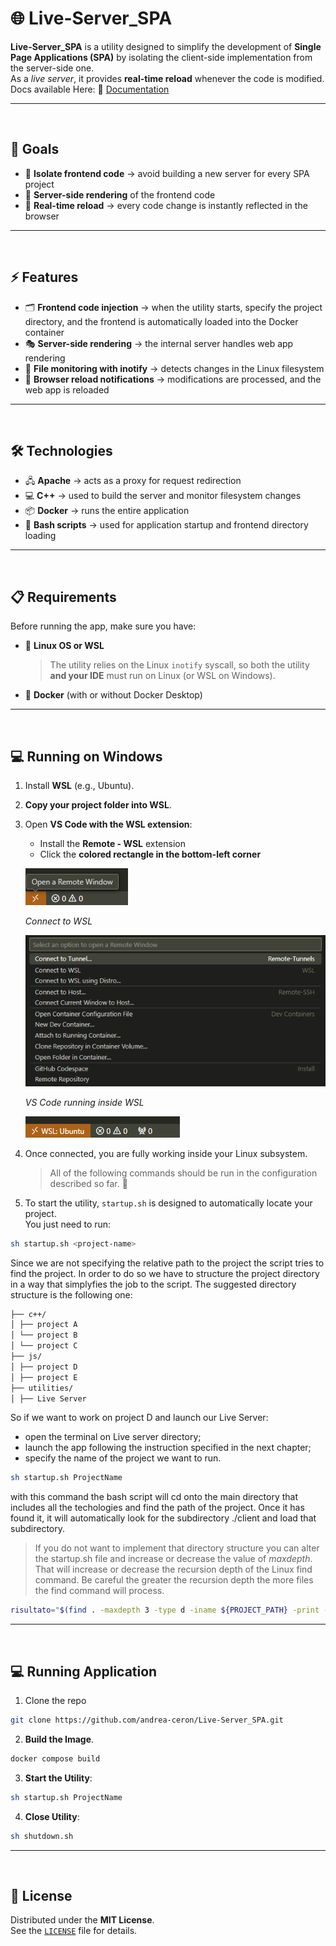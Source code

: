 
# 🌐 Live-Server_SPA

**Live-Server_SPA** is a utility designed to simplify the development of **Single Page Applications (SPA)** by isolating the client-side implementation from the server-side one.  
As a *live server*, it provides **real-time reload** whenever the code is modified.
Docs available Here:
📖 [Documentation](docs/)


---

<br/>

## 🎯 Goals

- 🔹 **Isolate frontend code** → avoid building a new server for every SPA project  
- 🔹 **Server-side rendering** of the frontend code  
- 🔹 **Real-time reload** → every code change is instantly reflected in the browser  

---

<br/>

## ⚡ Features

- 🗂️ **Frontend code injection** → when the utility starts, specify the project directory, and the frontend is automatically loaded into the Docker container  
- 🎭 **Server-side rendering** → the internal server handles web app rendering  
- 👀 **File monitoring with inotify** → detects changes in the Linux filesystem  
- 🔄 **Browser reload notifications** → modifications are processed, and the web app is reloaded  

---

<br/>

## 🛠️ Technologies

- 🖧 **Apache** → acts as a proxy for request redirection  
- 💻 **C++** → used to build the server and monitor filesystem changes  
- 📦 **Docker** → runs the entire application  
- 🐚 **Bash scripts** → used for application startup and frontend directory loading  

---

<br/>

## 📋 Requirements

Before running the app, make sure you have:

- 🐧 **Linux OS or WSL**  
  > The utility relies on the Linux `inotify` syscall, so both the utility **and your IDE** must run on Linux (or WSL on Windows).  
- 🐳 **Docker** (with or without Docker Desktop)  

---

<br/>

## 💻 Running on Windows

1. Install **WSL** (e.g., Ubuntu).  
2. **Copy your project folder into WSL**.  
3. Open **VS Code with the WSL extension**:  
   - Install the **Remote - WSL** extension  
   - Click the **colored rectangle in the bottom-left corner**  

   ![Colored rectangle in the bottom-left corner](docs/readme/image_1.png)

   *Connect to WSL*  

   ![Connect to WSL](docs/readme/image_2.png)

   *VS Code running inside WSL*  

   ![VS Code running on WSL](docs/readme/image_3.png)

4. Once connected, you are fully working inside your Linux subsystem.
   > All of the following commands should be run in the configuration described so far. 🚀  

5. To start the utility, `startup.sh` is designed to automatically locate your project.  
   You just need to run:

```bash
sh startup.sh <project-name>
```
Since we are not specifying the relative path to the project the script tries to find the project. In order to do so we have to structure the project directory in a way that simplyfies the job to the script. The suggested directory structure is the following one:
```bash
├── c++/
│ ├── project A
│ └── project B
│ └── project C
├── js/
│ ├── project D
│ ├── project E
├── utilities/
│ ├── Live Server
```
So if we want to work on project D and launch our Live Server:
- open the terminal on Live server directory;
- launch the app following the instruction specified in the next chapter;
- specify the name of the project we want to run.  

```bash
sh startup.sh ProjectName
```

with this command the bash script will cd onto the main directory that includes all the techologies and find the path of the project. Once it has found it, it will automatically look for the subdirectory ./client and load that subdirectory.

> If you do not want to implement that directory structure you can alter the startup.sh file and increase or decrease the value of *maxdepth*. That will increase or decrease the recursion depth of the Linux find command. Be careful the greater the recursion depth the more files the find command will process.

```bash
risultato="$(find . -maxdepth 3 -type d -iname ${PROJECT_PATH} -print -quit)/client"
```
---
<br/>


## 💻 Running Application

1. Clone the repo
```bash
git clone https://github.com/andrea-ceron/Live-Server_SPA.git
```

2. **Build the Image**.  
```bash
docker compose build
```

3. **Start the Utility**:  
```bash
sh startup.sh ProjectName
```

4. **Close Utility**:
```bash
sh shutdown.sh 
```

---
<br/>


## 📜 License

Distributed under the **MIT License**.  
See the [`LICENSE`](./LICENSE) file for details.

